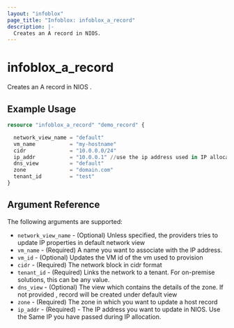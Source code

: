```yaml
---
layout: "infoblox"
page_title: "Infoblox: infoblox_a_record"
description: |-
  Creates an A record in NIOS.
---
```



# infoblox\_a\_record

Creates an A record in NIOS .
## Example Usage

```terraform
resource "infoblox_a_record" "demo_record" {

  network_view_name = "default"
  vm_name           = "my-hostname"
  cidr              = "10.0.0.0/24"
  ip_addr           = "10.0.0.1" //use the ip address used in IP allocation
  dns_view          = "default"
  zone              = "domain.com"
  tenant_id         = "test"
}
```
## Argument Reference

The following arguments are supported:

* `network_view_name` - (Optional) Unless specified, the providers tries to update IP properties in default network view
* `vm_name` - (Required) A name you want to associate with the IP address.
* `vm_id` - (Optional) Updates the VM id of the vm used to provision
* `cidr` - (Required) The network block in cidr format
* `tenant_id` - (Required) Links the network  to a tenant. For on-premise solutions, this can be any value.
* `dns_view` - (Optional) The view which contains the details of the zone. If not provided , record will be created under default view
* `zone` - (Required) The zone in which you want to update a host record
* `ip_addr` - (Required) - The IP address you want to update in NIOS. Use the Same IP you have passed during IP allocation.

